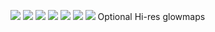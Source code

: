 ![](preview-01)
![](preview-02)
![](preview-03)
![](preview-04)
![](preview-05)
![](preview-06)
![](preview-07)
Optional Hi-res glowmaps

